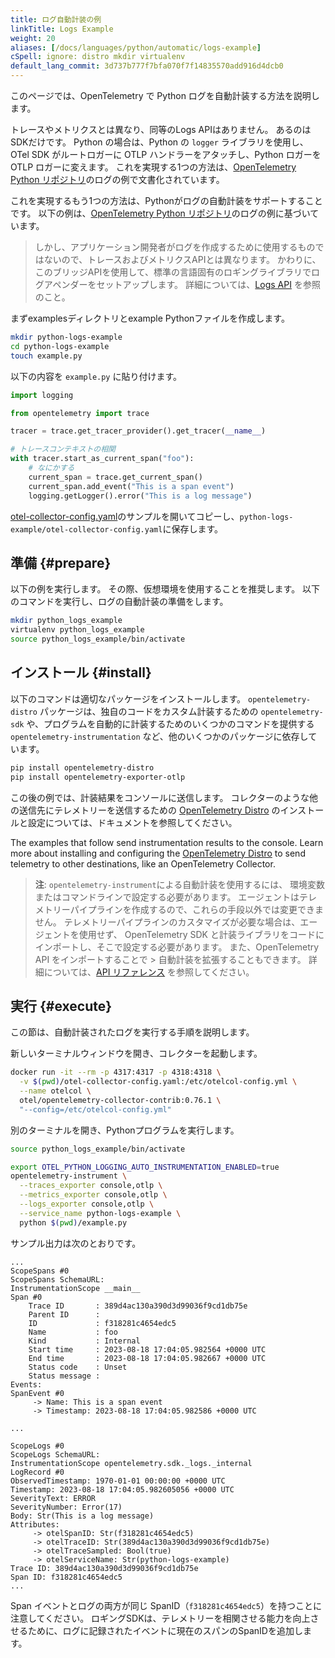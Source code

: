 ```yaml
---
title: ログ自動計装の例
linkTitle: Logs Example
weight: 20
aliases: [/docs/languages/python/automatic/logs-example]
cSpell: ignore: distro mkdir virtualenv
default_lang_commit: 3d737b777f7bfa070f7f14835570add916d4dcb0
---
```


このページでは、OpenTelemetry で Python ログを自動計装する方法を説明します。

トレースやメトリクスとは異なり、同等のLogs APIはありません。
あるのはSDKだけです。
Python の場合は、Python の `logger` ライブラリを使用し、OTel SDK がルートロガーに OTLP ハンドラーをアタッチし、Python ロガーを OTLP ロガーに変えます。
これを実現する1つの方法は、[OpenTelemetry Python リポジトリ][OpenTelemetry Python repository]のログの例で文書化されています。

これを実現するもう1つの方法は、Pythonがログの自動計装をサポートすることです。
以下の例は、[OpenTelemetry Python リポジトリ][OpenTelemetry Python repository]のログの例に基づいています。

> しかし、アプリケーション開発者がログを作成するために使用するものではないので、トレースおよびメトリクスAPIとは異なります。
> かわりに、このブリッジAPIを使用して、標準の言語固有のロギングライブラリでログアペンダーをセットアップします。
> 詳細については、[Logs API](/docs/specs/otel/logs/api/) を参照のこと。

まずexamplesディレクトリとexample Pythonファイルを作成します。

```sh
mkdir python-logs-example
cd python-logs-example
touch example.py
```

以下の内容を `example.py` に貼り付けます。

```python
import logging

from opentelemetry import trace

tracer = trace.get_tracer_provider().get_tracer(__name__)

# トレースコンテキストの相関
with tracer.start_as_current_span("foo"):
    # なにかする
    current_span = trace.get_current_span()
    current_span.add_event("This is a span event")
    logging.getLogger().error("This is a log message")
```

[otel-collector-config.yaml](https://github.com/open-telemetry/opentelemetry-python/blob/main/docs/examples/logs/otel-collector-config.yaml)のサンプルを開いてコピーし、`python-logs-example/otel-collector-config.yaml`に保存します。


## 準備 {#prepare}

以下の例を実行します。
その際、仮想環境を使用することを推奨します。
以下のコマンドを実行し、ログの自動計装の準備をします。

```sh
mkdir python_logs_example
virtualenv python_logs_example
source python_logs_example/bin/activate
```

## インストール {#install}

以下のコマンドは適切なパッケージをインストールします。
`opentelemetry-distro` パッケージは、独自のコードをカスタム計装するための `opentelemetry-sdk` や、プログラムを自動的に計装するためのいくつかのコマンドを提供する `opentelemetry-instrumentation` など、他のいくつかのパッケージに依存しています。

```sh
pip install opentelemetry-distro
pip install opentelemetry-exporter-otlp
```

この後の例では、計装結果をコンソールに送信します。
コレクターのような他の送信先にテレメトリーを送信するための [OpenTelemetry Distro](/docs/languages/python/distro) のインストールと設定については、ドキュメントを参照してください。

The examples that follow send instrumentation results to the console. Learn more about installing and configuring the [OpenTelemetry Distro](/docs/languages/python/distro) to send telemetry to other destinations, like an OpenTelemetry Collector.

> **注**: `opentelemetry-instrument`による自動計装を使用するには、
> 環境変数またはコマンドラインで設定する必要があります。
> エージェントはテレメトリーパイプラインを作成するので、これらの手段以外では変更できません。
> テレメトリーパイプラインのカスタマイズが必要な場合は、エージェントを使用せず、 OpenTelemetry SDK と計装ライブラリをコードにインポートし、そこで設定する必要があります。
> また、OpenTelemetry API をインポートすることで > 自動計装を拡張することもできます。
> 詳細については、[API リファレンス][API reference] を参照してください。

## 実行 {#execute}

この節は、自動計装されたログを実行する手順を説明します。

新しいターミナルウィンドウを開き、コレクターを起動します。

```sh
docker run -it --rm -p 4317:4317 -p 4318:4318 \
  -v $(pwd)/otel-collector-config.yaml:/etc/otelcol-config.yml \
  --name otelcol \
  otel/opentelemetry-collector-contrib:0.76.1 \
  "--config=/etc/otelcol-config.yml"
```

別のターミナルを開き、Pythonプログラムを実行します。

```sh
source python_logs_example/bin/activate

export OTEL_PYTHON_LOGGING_AUTO_INSTRUMENTATION_ENABLED=true
opentelemetry-instrument \
  --traces_exporter console,otlp \
  --metrics_exporter console,otlp \
  --logs_exporter console,otlp \
  --service_name python-logs-example \
  python $(pwd)/example.py
```

サンプル出力は次のとおりです。

```text
...
ScopeSpans #0
ScopeSpans SchemaURL:
InstrumentationScope __main__
Span #0
    Trace ID       : 389d4ac130a390d3d99036f9cd1db75e
    Parent ID      :
    ID             : f318281c4654edc5
    Name           : foo
    Kind           : Internal
    Start time     : 2023-08-18 17:04:05.982564 +0000 UTC
    End time       : 2023-08-18 17:04:05.982667 +0000 UTC
    Status code    : Unset
    Status message :
Events:
SpanEvent #0
     -> Name: This is a span event
     -> Timestamp: 2023-08-18 17:04:05.982586 +0000 UTC

...

ScopeLogs #0
ScopeLogs SchemaURL:
InstrumentationScope opentelemetry.sdk._logs._internal
LogRecord #0
ObservedTimestamp: 1970-01-01 00:00:00 +0000 UTC
Timestamp: 2023-08-18 17:04:05.982605056 +0000 UTC
SeverityText: ERROR
SeverityNumber: Error(17)
Body: Str(This is a log message)
Attributes:
     -> otelSpanID: Str(f318281c4654edc5)
     -> otelTraceID: Str(389d4ac130a390d3d99036f9cd1db75e)
     -> otelTraceSampled: Bool(true)
     -> otelServiceName: Str(python-logs-example)
Trace ID: 389d4ac130a390d3d99036f9cd1db75e
Span ID: f318281c4654edc5
...
```

Span イベントとログの両方が同じ SpanID（`f318281c4654edc5`）を持つことに注意してください。
ロギングSDKは、テレメトリーを相関させる能力を向上させるために、ログに記録されたイベントに現在のスパンのSpanIDを追加します。

[api reference]: https://opentelemetry-python.readthedocs.io/en/latest/index.html
[OpenTelemetry Python repository]: https://github.com/open-telemetry/opentelemetry-python/tree/main/docs/examples/logs

